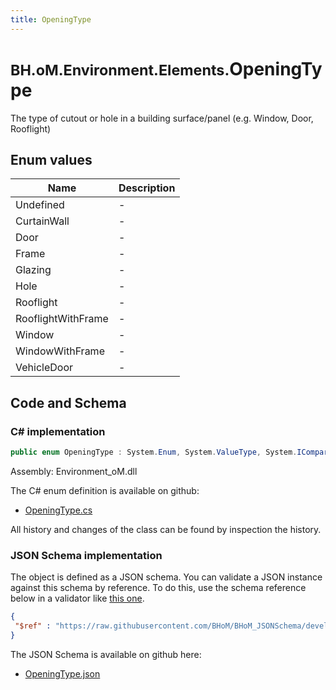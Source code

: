 ```yaml
---
title: OpeningType
---
```


# <small>BH.oM.Environment.Elements.</small>**OpeningType**

The type of cutout or hole in a building surface/panel (e.g. Window, Door, Rooflight)

## Enum values

| Name            | Description                                                    |
|-----------------|----------------------------------------------------------------|
| Undefined |  -  |
| CurtainWall |  -  |
| Door |  -  |
| Frame |  -  |
| Glazing |  -  |
| Hole |  -  |
| Rooflight |  -  |
| RooflightWithFrame |  -  |
| Window |  -  |
| WindowWithFrame |  -  |
| VehicleDoor |  -  |


## Code and Schema

### C# implementation

``` C# title="C#"
public enum OpeningType : System.Enum, System.ValueType, System.IComparable, System.ISpanFormattable, System.IFormattable, System.IConvertible
```

Assembly: Environment_oM.dll

The C# enum definition is available on github:

- [OpeningType.cs](https://github.com/BHoM/BHoM/blob/develop/Environment_oM/Elements\Enums\OpeningType.cs)

All history and changes of the class can be found by inspection the history.
### JSON Schema implementation

The object is defined as a JSON schema. You can validate a JSON instance against this schema by reference. To do this, use the schema reference below in a validator like [this one](https://www.jsonschemavalidator.net/).

``` json title="JSON Schema"
{
 "$ref" : "https://raw.githubusercontent.com/BHoM/BHoM_JSONSchema/develop/Environment_oM/Elements/OpeningType.json"
}
```

The JSON Schema is available on github here:

- [OpeningType.json](https://github.com/BHoM/BHoM_JSONSchema/blob/develop/Environment_oM/Elements/OpeningType.json)
